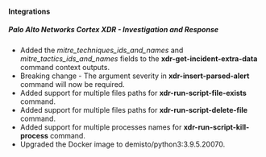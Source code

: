 
#### Integrations
##### Palo Alto Networks Cortex XDR - Investigation and Response
- Added the *mitre_techniques_ids_and_names* and *mitre_tactics_ids_and_names* fields to the **xdr-get-incident-extra-data** command context outputs.
- Breaking change - The argument severity in **xdr-insert-parsed-alert** command will now be required.
- Added support for multiple files paths for **xdr-run-script-file-exists** command.
- Added support for multiple files paths for **xdr-run-script-delete-file** command.
- Added support for multiple processes names for **xdr-run-script-kill-process** command.
- Upgraded the Docker image to demisto/python3:3.9.5.20070.